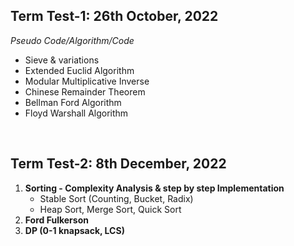<h2>Term Test-1: 26th October, 2022</h2>

*Pseudo Code/Algorithm/Code*

- Sieve & variations
- Extended Euclid Algorithm
- Modular Multiplicative Inverse
- Chinese Remainder Theorem
- Bellman Ford Algorithm
- Floyd Warshall Algorithm

<br><h2>Term Test-2: 8th December, 2022</h2>

1. **Sorting - Complexity Analysis & step by step Implementation**
    - Stable Sort (Counting, Bucket, Radix)
    - Heap Sort, Merge Sort, Quick Sort
2. **Ford Fulkerson**
3. **DP (0-1 knapsack, LCS)**